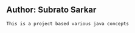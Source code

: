 Author: Subrato Sarkar
------------------------------

```
This is a project based various java concepts

````